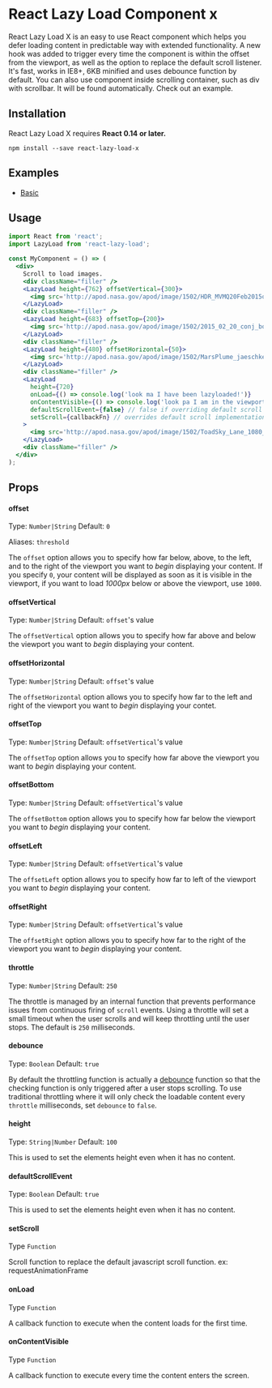 React Lazy Load Component x
=========================

React Lazy Load X is an easy to use React component which helps you defer loading content in predictable way with extended functionality. A new hook was added to trigger every time the component is within the offset from the viewport, as well as the option to replace the default scroll listener.  It's fast, works in IE8+, 6KB minified and uses debounce function by default. You can also use component inside scrolling container, such as div with scrollbar. It will be found automatically. Check out an example.

## Installation
React Lazy Load X requires  **React 0.14 or later.**

```
npm install --save react-lazy-load-x
```

## Examples
* [Basic](https://github.com/markology/react-lazy-load-x/tree/master/examples/basic)

## Usage

```jsx
import React from 'react';
import LazyLoad from 'react-lazy-load';

const MyComponent = () => (
  <div>
    Scroll to load images.
    <div className="filler" />
    <LazyLoad height={762} offsetVertical={300}>
      <img src='http://apod.nasa.gov/apod/image/1502/HDR_MVMQ20Feb2015ouellet1024.jpg' />
    </LazyLoad>
    <div className="filler" />
    <LazyLoad height={683} offsetTop={200}>
      <img src='http://apod.nasa.gov/apod/image/1502/2015_02_20_conj_bourque1024.jpg' />
    </LazyLoad>
    <div className="filler" />
    <LazyLoad height={480} offsetHorizontal={50}>
      <img src='http://apod.nasa.gov/apod/image/1502/MarsPlume_jaeschke_480.gif' />
    </LazyLoad>
    <div className="filler" />
    <LazyLoad
      height={720}
      onLoad={() => console.log('look ma I have been lazyloaded!')}
      onContentVisible={() => console.log('look pa I am in the viewport!')}
      defaultScrollEvent={false} // false if overriding default scroll
      setScroll={callbackFn} // overrides default scroll implementation
    >
      <img src='http://apod.nasa.gov/apod/image/1502/ToadSky_Lane_1080_annotated.jpg' />
    </LazyLoad>
    <div className="filler" />
  </div>
);
```

## Props

#### offset
Type: `Number|String` Default: `0`

Aliases: `threshold`

The `offset` option allows you to specify how far below, above, to the left, and to the right of the viewport you want to _begin_ displaying your content. If you specify `0`, your content will be displayed as soon as it is visible in the viewport, if you want to load _1000px_ below or above the viewport, use `1000`.

#### offsetVertical
Type: `Number|String` Default: `offset`'s value

The `offsetVertical` option allows you to specify how far above and below the viewport you want to _begin_ displaying your content.

#### offsetHorizontal
Type: `Number|String` Default: `offset`'s value

The `offsetHorizontal` option allows you to specify how far to the left and right of the viewport you want to _begin_ displaying your contet.

#### offsetTop
Type: `Number|String` Default: `offsetVertical`'s value

The `offsetTop` option allows you to specify how far above the viewport you want to _begin_ displaying your content.

#### offsetBottom
Type: `Number|String` Default: `offsetVertical`'s value

The `offsetBottom` option allows you to specify how far below the viewport you want to _begin_ displaying your content.

#### offsetLeft
Type: `Number|String` Default: `offsetVertical`'s value

The `offsetLeft` option allows you to specify how far to left of the viewport you want to _begin_ displaying your content.

#### offsetRight
Type: `Number|String` Default: `offsetVertical`'s value

The `offsetRight` option allows you to specify how far to the right of the viewport you want to _begin_ displaying your content.

#### throttle
Type: `Number|String` Default: `250`

The throttle is managed by an internal function that prevents performance issues from continuous firing of `scroll` events. Using a throttle will set a small timeout when the user scrolls and will keep throttling until the user stops. The default is `250` milliseconds.

#### debounce
Type: `Boolean` Default: `true`

By default the throttling function is actually a [debounce](https://lodash.com/docs#debounce) function so that the checking function is only triggered after a user stops scrolling. To use traditional throttling where it will only check the loadable content every `throttle` milliseconds, set `debounce` to `false`.

#### height
Type: `String|Number` Default: `100`

This is used to set the elements height even when it has no content.

#### defaultScrollEvent
Type: `Boolean` Default: `true`

This is used to set the elements height even when it has no content.

#### setScroll
Type `Function`

Scroll function to replace the default javascript scroll function. ex: requestAnimationFrame

#### onLoad
Type `Function`

A callback function to execute when the content loads for the first time.

#### onContentVisible
Type `Function`

A callback function to execute every time the content enters the screen.
